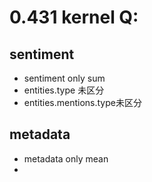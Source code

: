 # 0.431 kernel Q:
## sentiment
* sentiment only sum
* entities.type 未区分
* entities.mentions.type未区分
## metadata
* metadata only mean
* 
    
